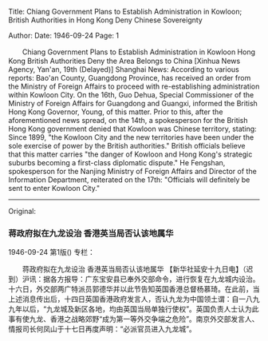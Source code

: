 Title: Chiang Government Plans to Establish Administration in Kowloon; British Authorities in Hong Kong Deny Chinese Sovereignty

Author:
Date: 1946-09-24
Page: 1

　　Chiang Government Plans to Establish Administration in Kowloon
    Hong Kong British Authorities Deny the Area Belongs to China
    [Xinhua News Agency, Yan'an, 19th (Delayed)] Shanghai News: According to various reports: Bao'an County, Guangdong Province, has received an order from the Ministry of Foreign Affairs to proceed with re-establishing administration within Kowloon City. On the 16th, Guo Dehua, Special Commissioner of the Ministry of Foreign Affairs for Guangdong and Guangxi, informed the British Hong Kong Governor, Young, of this matter. Prior to this, after the aforementioned news spread, on the 14th, a spokesperson for the British Hong Kong government denied that Kowloon was Chinese territory, stating: Since 1899, "the Kowloon City and the new territories have been under the sole exercise of power by the British authorities." British officials believe that this matter carries "the danger of Kowloon and Hong Kong's strategic suburbs becoming a first-class diplomatic dispute." He Fengshan, spokesperson for the Nanjing Ministry of Foreign Affairs and Director of the Information Department, reiterated on the 17th: "Officials will definitely be sent to enter Kowloon City."



<hr /> 

Original: 


### 蒋政府拟在九龙设治  香港英当局否认该地属华

1946-09-24
第1版()
专栏：

　　蒋政府拟在九龙设治
    香港英当局否认该地属华
    【新华社延安十九日电】（迟到）沪讯：据各方报导：广东宝安县已奉外交部命令，进行恢复在九龙城内设治。十六日，外交部两广特派员郭德华并以此节告知英国香港总督杨慕琦。在此前，当上述消息传出后，十四日英国香港政府发言人，否认九龙为中国领土谓：自一八九九年以后，“九龙城及新区各地，均由英国当局单独行使权”。英国负责人士认为此事有使九龙、香港之战略郊野“成为第一等外交争端之危险”。南京外交部发言人、情报司长何凤山于十七日再度声明：“必派官员进入九龙城”。
